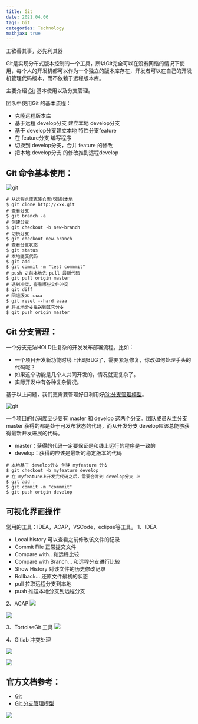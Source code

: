 ```yaml
---
title: Git
date: 2021.04.06
tags: Git
categories: Technology  
mathjax: true 
---
```


工欲善其事，必先利其器

Git是实现分布式版本控制的一个工具，所以Git完全可以在没有网络的情况下使用，每个人的开发机都可以作为一个独立的版本库存在，开发者可以在自己的开发机管理代码版本，而不依赖于远程版本库。

主要介绍 [Git](https://git-scm.com/book/en/v2/) 基本使用以及分支管理。

团队中使用Git 的基本流程：
- 克隆远程版本库
- 基于远程 develop分支 建立本地 develop分支
- 基于 develop分支建立本地 特性分支feature
- 在 feature分支 编写程序
- 切换到 develop分支，合并 feature 的修改
- 把本地 develop分支 的修改推到远程develop


## Git 命令基本使用：

![git](https://wyiyi.github.io/amber/contents/git/git.png)

 ```
# 从远程仓库克隆仓库代码到本地
$ git clone http://xxx.git
# 查看分支
$ git branch -a
# 创建分支
$ git checkout -b new-branch
# 切换分支
$ git checkout new-branch
# 查看分支状态
$ git status
# 本地提交代码
$ git add .
$ git commit -m "test commmit"
# push 之前本地先 pull 最新代码
$ git pull origin master
# 遇到冲突，查看哪些文件冲突
$ git diff
# 回退版本 aaaa
$ git reset --hard aaaa
# 将本地分支推送到其它分支
$ git push origin master
 ```

## Git 分支管理：

一个分支无法HOLD住复杂的开发发布部署流程。比如：
- 一个项目开发新功能时线上出现BUG了，需要紧急修复，你改如何处理手头的代码呢？
- 如果这个功能是几个人共同开发的，情况就更复杂了。
- 实际开发中有各种复杂情况。

基于以上问题，我们更需要管理好且利用好[Git分支管理模型](nvie.com/posts/a-succes)。

![git](https://wyiyi.github.io/amber/contents/git/branch.png)

一个项目的代码库至少要有 master 和 develop 这两个分支。团队成员从主分支 master 获得的都是处于可发布状态的代码，而从开发分支 develop应该总能够获得最新开发进展的代码。
- master：获得的代码一定要保证是和线上运行的程序是一致的
- develop：获得的应该是最新的稳定版本的代码

 ```
# 本地基于 develop分支 创建 myfeature 分支 
$ git checkout -b myfeature develop
# 在 myfeature上开发完代码之后，需要合并到 develop分支 上
$ git add .
$ git commit -m "commmit"
$ git push origin develop
 ```

## 可视化界面操作

常用的工具：IDEA，ACAP，VSCode，eclipse等工具。
1、IDEA 
- Local history 可以查看之前修改该文件的记录
- Commit File 正常提交文件
- Compare with.. 和远程比较
- Compare with Branch... 和远程分支进行比较
- Show History 对该文件的历史修改记录
- Rollback... 还原文件最初的状态
- pull 拉取远程分支到本地
- push 推送本地分支到远程分支

2、ACAP
![](https://wyiyi.github.io/amber/contents/git/acap.png)

![](https://wyiyi.github.io/amber/contents/git/acap1.png)

3、TortoiseGit 工具
![](https://wyiyi.github.io/amber/contents/git/tortoiseGit.png)

4、Gitlab 冲突处理

![](https://wyiyi.github.io/amber/contents/git/gitlab2.png)

![](https://wyiyi.github.io/amber/contents/git/gitlab1.png)



## 官方文档参考：
- [Git](https://git-scm.com/book/en/v2/)
- [Git 分支管理模型](nvie.com/posts/a-succes)


![](https://wyiyi.github.io/amber/contents/barcode/3426.png)
